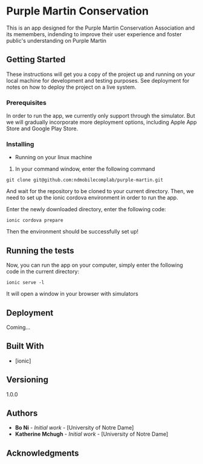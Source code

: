 # Purple Martin Conservation

This is an app designed for the Purple Martin Conservation Association and its memembers, indending to improve their user experience and foster public's understanding on Purple Martin

## Getting Started

These instructions will get you a copy of the project up and running on your local machine for development and testing purposes. See deployment for notes on how to deploy the project on a live system.

### Prerequisites

In order to run the app, we currently only support through the simulator. But we will gradually incorporate more deployment options, including Apple App Store and Google Play Store.


### Installing

- Running on your linux machine

1. In your command window, enter the following command

```
git clone git@github.com:ndmobilecomplab/purple-martin.git
```

And wait for the repository to be cloned to your current directory. Then, we need to set up the ionic cordova environment in order to run the app. 

Enter the newly downloaded directory, enter the following code:

```
ionic cordova prepare
```

Then the environment should be successfully set up!

## Running the tests

Now, you can run the app on your computer, simply enter the following code in the current directory:

```
ionic serve -l
```

It will open a window in your browser with simulators

## Deployment

Coming...

## Built With

* [ionic]


## Versioning

1.0.0

## Authors

* **Bo Ni** - *Initial work* - [University of Notre Dame]
* **Katherine Mchugh** - *Initial work* - [University of Notre Dame]



## Acknowledgments




